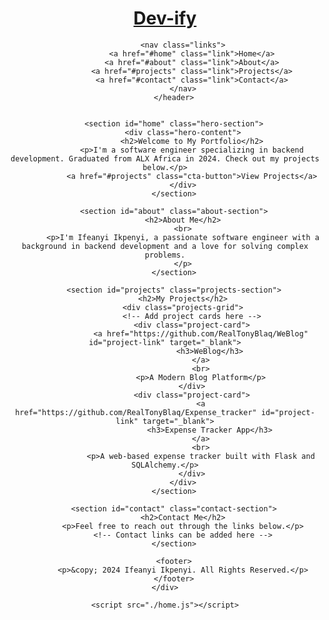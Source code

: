 <!DOCTYPE html>
<html lang="en">
<head>
    <meta charset="UTF-8">
    <meta name="viewport" content="width=device-width, initial-scale=1.0">
    <link rel="stylesheet" href="./home.css">
    <title>Ifeanyi Ikpenyi | Portfolio</title>
</head>
<body>
    <div class="container">
        <header class="top">
            <div class="header">
                <a href="./home.html">
                    <h1>Dev-ify</h1>
                </a>
            </div>

            <nav class="links">
                <a href="#home" class="link">Home</a>
                <a href="#about" class="link">About</a>
                <a href="#projects" class="link">Projects</a>
                <a href="#contact" class="link">Contact</a>
            </nav>
        </header>


        <section id="home" class="hero-section">
            <div class="hero-content">
                <h2>Welcome to My Portfolio</h2>
                <p>I'm a software engineer specializing in backend development. Graduated from ALX Africa in 2024. Check out my projects below.</p>
                <a href="#projects" class="cta-button">View Projects</a>
            </div>
        </section>

        <section id="about" class="about-section">
            <h2>About Me</h2>
            <br>
            <p>I'm Ifeanyi Ikpenyi, a passionate software engineer with a background in backend development and a love for solving complex problems.
            </p>
        </section>

        <section id="projects" class="projects-section">
            <h2>My Projects</h2>
            <div class="projects-grid">
                <!-- Add project cards here -->
                <div class="project-card">
                    <a href="https://github.com/RealTonyBlaq/WeBlog" id="project-link" target="_blank">
                        <h3>WeBlog</h3>
                    </a>
                    <br>
                    <p>A Modern Blog Platform</p>
                </div>
                <div class="project-card">
                    <a href="https://github.com/RealTonyBlaq/Expense_tracker" id="project-link" target="_blank">
                        <h3>Expense Tracker App</h3>
                    </a>
                    <br>
                    <p>A web-based expense tracker built with Flask and SQLAlchemy.</p>
                </div>
            </div>
        </section>

        <section id="contact" class="contact-section">
            <h2>Contact Me</h2>
            <p>Feel free to reach out through the links below.</p>
            <!-- Contact links can be added here -->
        </section>

        <footer>
            <p>&copy; 2024 Ifeanyi Ikpenyi. All Rights Reserved.</p>
        </footer>
    </div>

    <script src="./home.js"></script>
</body>
</html>
